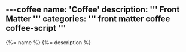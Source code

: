 ---coffee
name: 'Coffee'
description: '''
  Front Matter
  '''
categories: '''
  front matter coffee coffee-script
  '''
---
{%= name %} {%= description %}